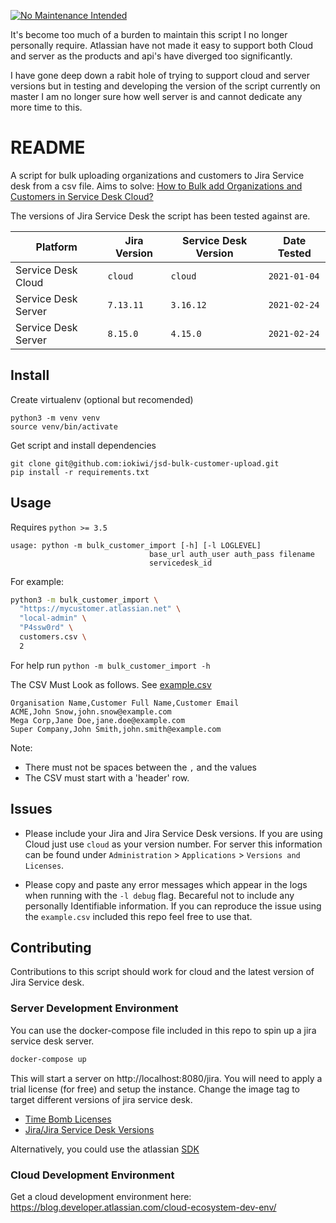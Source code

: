 [![No Maintenance Intended](http://unmaintained.tech/badge.svg)](http://unmaintained.tech/)

It's become too much of a burden to maintain this script I no longer personally require. Atlassian have not made it easy to support both Cloud and server as the products and api's have diverged too significantly.

I have gone deep down a rabit hole of trying to support cloud and server versions but in testing and developing the version of the script currently on master I am no longer sure how well server is and cannot dedicate any more time to this.

# README

A script for bulk uploading organizations and customers to Jira Service desk from a csv file. Aims to solve: [How to Bulk add Organizations and Customers in Service Desk Cloud?](https://community.atlassian.com/t5/Jira-Service-Desk-questions/How-to-Bulk-add-Organizations-and-Customers-in-Service-Desk/qaq-p/85932)

The versions of Jira Service Desk the script has been tested against are.

|Platform|Jira Version|Service Desk Version|Date Tested|
|---|---|---|---|
|Service Desk Cloud|`cloud`|`cloud`|`2021-01-04`|
|Service Desk Server|`7.13.11`|`3.16.12`|`2021-02-24`|
|Service Desk Server|`8.15.0`|`4.15.0`|`2021-02-24`|

## Install

Create virtualenv (optional but recomended)
```
python3 -m venv venv
source venv/bin/activate
```

Get script and install dependencies
```
git clone git@github.com:iokiwi/jsd-bulk-customer-upload.git
pip install -r requirements.txt
```

## Usage

Requires `python >= 3.5`

```
usage: python -m bulk_customer_import [-h] [-l LOGLEVEL]
                               base_url auth_user auth_pass filename
                               servicedesk_id
```

For example:
```bash
python3 -m bulk_customer_import \
  "https://mycustomer.atlassian.net" \
  "local-admin" \
  "P4ssw0rd" \
  customers.csv \
  2
```

For help run `python -m bulk_customer_import -h`

The CSV Must Look as follows. See [example.csv](example.csv)
```
Organisation Name,Customer Full Name,Customer Email
ACME,John Snow,john.snow@example.com
Mega Corp,Jane Doe,jane.doe@example.com
Super Company,John Smith,john.smith@example.com
```

Note:
 * There must not be spaces between the `,` and the values
 * The CSV must start with a 'header' row.

## Issues

 * Please include your Jira and Jira Service Desk versions. If you
   are using Cloud just use `cloud` as your version number. For server this information can be found under `Administration` > `Applications` > `Versions and Licenses`.

 * Please copy and paste any error messages which appear in the logs
   when running with the `-l debug` flag. Becareful not to include any
   personally Identifiable information. If you can reproduce the issue
   using the `example.csv` included this repo feel free to use that.

## Contributing

Contributions to this script should work for cloud and the latest version of Jira Service desk.

### Server Development Environment
You can use the docker-compose file included in this repo to spin up a jira service desk server.

```bash
docker-compose up
```

This will start a server on http://localhost:8080/jira. You will need to apply a trial license (for free) and setup the instance. Change the image tag to target different versions of jira service desk.

 * [Time Bomb Licenses](https://developer.atlassian.com/platform/marketplace/timebomb-licenses-for-testing-server-apps/)
 * [Jira/Jira Service Desk Versions ](https://marketplace.atlassian.com/apps/1213632/jira-service-management/version-history)

 Alternatively, you could use the atlassian [SDK](https://developer.atlassian.com/server/framework/atlassian-sdk/)

### Cloud Development Environment
Get a cloud development environment here:
https://blog.developer.atlassian.com/cloud-ecosystem-dev-env/
